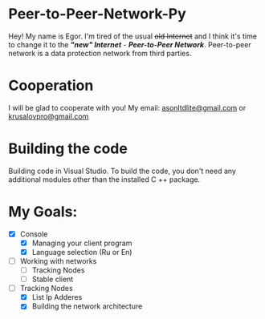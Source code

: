 # Peer-to-Peer-Network-Py
Hey! My name is Egor. I'm tired of the usual ~~old Internet~~ and I think it's time to change it to the *__"new" Internet__* - *__Peer-to-Peer Network__*. Peer-to-peer network is a data protection network from third parties.
# Cooperation
I will be glad to cooperate with you!
My email: asonltdlite@gmail.com or krusalovpro@gmail.com
# Building the code
Building code in Visual Studio. To build the code, you don't need any additional modules other than the installed C ++ package.
# My Goals:
- [X] Console
    - [X] Managing your client program
    - [X] Language selection (Ru or En)
- [ ] Working with networks
    - [ ] Tracking Nodes
    - [ ] Stable client
- [ ] Tracking Nodes
    - [X] List Ip Adderes
    - [X] Building the network architecture
